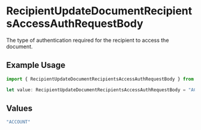 # RecipientUpdateDocumentRecipientsAccessAuthRequestBody

The type of authentication required for the recipient to access the document.

## Example Usage

```typescript
import { RecipientUpdateDocumentRecipientsAccessAuthRequestBody } from "@documenso/sdk-typescript/models/operations";

let value: RecipientUpdateDocumentRecipientsAccessAuthRequestBody = "ACCOUNT";
```

## Values

```typescript
"ACCOUNT"
```